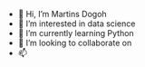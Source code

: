 - 👋 Hi, I’m Martins Dogoh
- 👀 I’m interested in data science
- 🌱 I’m currently learning Python 
- 💞️ I’m looking to collaborate on 
- 📫 

<!---
martinsdogoh/martinsdogoh is a ✨ special ✨ repository because its `README.md` (this file) appears on your GitHub profile.
You can click the Preview link to take a look at your changes.
--->
